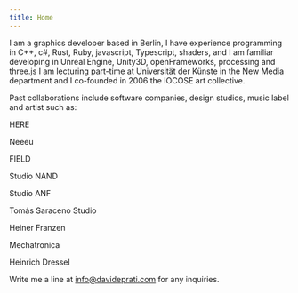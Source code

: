 ```yaml
---
title: Home
---
```

<!-- {{< figure src="/img/posts/grass/grass.jpg" title="An elephant at sunset" >}} -->






I am a graphics developer based in Berlin, I have experience programming in C++, c#, Rust, Ruby, javascript, Typescript, shaders, and I am familiar developing in Unreal Engine, Unity3D, openFrameworks, processing and three.js
I am lecturing part-time at Universität der Künste in the New Media department and I co-founded in 2006 the IOCOSE art collective.

Past collaborations include software companies, design studios, music label and artist such as:

HERE

Neeeu

FIELD

Studio NAND

Studio ANF

Tomás Saraceno Studio

Heiner Franzen

Mechatronica

Heinrich Dressel


Write me a line at info@davideprati.com for any inquiries.
     

